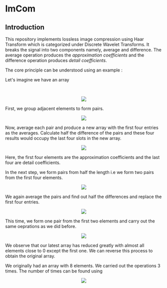# ImCom

<h2>Introduction</h2>
<p> This repository implements lossless image compression using Haar Transform which is categorized under Discrete Wavelet Transforms. It breaks the signal into two components namely, average and difference. The average operation produces the <i>approximation coefficients</i> and the difference operation produces <i>detail coefficients</i>.
</p>

<p> The core principle can be understood using an example :</p>
<p> Let's imagine we have an array </p> <br>
<p align="center"> <img src="https://render.githubusercontent.com/render/math?math=A = [1, 2, 3, 4, 5, 6, 7, 8]"></p>
<p> First, we group adjacent elements to form pairs.</p>
<p align="center"> <img src="https://render.githubusercontent.com/render/math?math=|1, 2|, |3, 4|, |5, 6|, |7, 8|"></p>
<p> Now, average each pair and produce a new array with the first four entries as the averages. Calculate half the difference of the pairs and these four results would occupy the last four slots in the new array.</p>
<p align="center"> <img src="https://render.githubusercontent.com/render/math?math=A = [+1.5, +3.5, +5.5, +7.5, -0.5, -0.5, -0.5, -0.5]"></p>
<p> Here, the first four elements are the approximation coefficients and the last four are detail coefficients.</p>
<p> In the next step, we form pairs from half the length i.e we form two pairs from the first four elements.</p>
<p align="center"> <img src="https://render.githubusercontent.com/render/math?math=|1.5, 3.5|, |5.5, 7.5|"></p>
<p> We again average the pairs and find out half the differences and replace the first four entries.</p>
<p align="center"> <img src="https://render.githubusercontent.com/render/math?math=A = [2.5, 6.5, -1.0, -1.0, -0.5, -0.5, -0.5, -0.5, -0.5]"></p>
<p> This time, we form one pair from the first two elements and carry out the same oeprations as we did before.</p>
<p align="center"> <img src="https://render.githubusercontent.com/render/math?math=A = [4.5, -2.0, -1.0, -1.0, -0.5, -0.5, -0.5, -0.5, -0.5]"></p>

<p> We observe that our latest array has reduced greatly with almost all elements close to 0 except the first one. We can reverse this process to obtain the original array.</p>
<p> We originally had an array with 8 elements. We carried out the operations 3 times. The number of times can be found using 
<p align="center"> <img src="https://render.githubusercontent.com/render/math?math=n= log(array length)/log(2)"></p>
